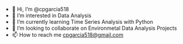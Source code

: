 - 👋 Hi, I’m @cpgarcia518
- 👀 I’m interested in Data Analysis
- 🌱 I’m currently learning Time Series Analysis with Python 
- 💞️ I’m looking to collaborate on Environmetal Data Analysis Projects 
- 📫 How to reach me cpgarcia518@gmail.com

<!---
cpgarcia518/cpgarcia518 is a ✨ special ✨ repository because its `README.md` (this file) appears on your GitHub profile.
You can click the Preview link to take a look at your changes.
--->

